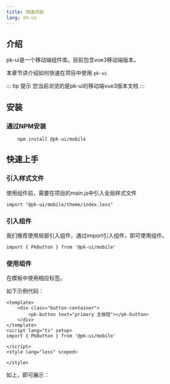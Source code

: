 ```yaml
---
title: 快速开始
lang: zh-cn
---
```


## 介绍
pk-ui是一个移动端组件库。目前包含vue3移动端版本。

本章节讲介绍如何快速在项目中使用 `pk-ui`

::: tip 提示
您当前浏览的是pk-ui的移动端vue3版本文档
:::

## 安装

### 通过NPM安装

```
    npm install @pk-ui/mobile
```

## 快速上手
### 引入样式文件
使用组件前，需要在项目的main.js中引入全局样式文件
```
import "@pk-ui/mobile/theme/index.less"
```
### 引入组件
我们推荐使用局部引入组件，通过import引入组件，即可使用组件。
```
import { PkButton } from '@pk-ui/mobile'
```
### 使用组件
在模板中使用相应标签。

如下示例代码：
```
<template>
    <div class="button-container">
        <pk-button text="primary 主按钮"></pk-button>
    </div>
</template>
<script lang="ts" setup>
import { PkButton } from '@pk-ui/mobile'

</script>
<style lang="less" scoped>

</style>
```
如上，即可展示：
<pk-button text="primary 主按钮"></pk-button>